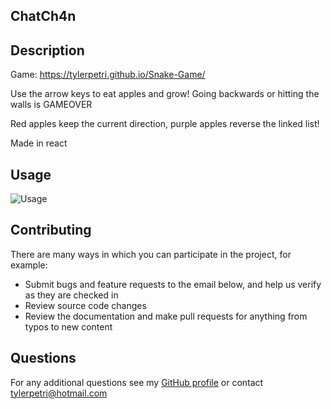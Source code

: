## ChatCh4n


## Description

Game: https://tylerpetri.github.io/Snake-Game/

Use the arrow keys to eat apples and grow! Going backwards or hitting the walls is GAMEOVER

Red apples keep the current direction, purple apples reverse the linked list!

Made in react

## Usage

![Usage](https://media.giphy.com/media/w9mfy63BHgH9uozYhL/giphy.gif)

## Contributing

There are many ways in which you can participate in the project, for example: 
* Submit bugs and feature requests to the email below, and help us verify as they are checked in 
* Review source code changes
* Review the documentation and make pull requests for anything from typos to new content

## Questions

For any additional questions see my [GitHub profile](http://github.com/tylerpetri) or contact tylerpetri@hotmail.com
